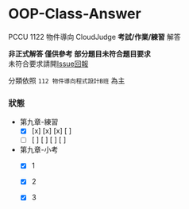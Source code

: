 # OOP-Class-Answer

PCCU 1122 物件導向 CloudJudge **考試/作業/練習** 解答

**非正式解答 僅供參考 部分題目未符合題目要求**\
未符合要求請開[Issue回報](../../issues/new/choose)

分類依照 `112 物件導向程式設計B班` 為主


### 狀態
- 第九章-練習
    - [x] [x] [x] [x] [ ]
    - [ ] [ ] [ ] [ ] [ ]
- 第九章-小考
    - [x] 1
    - [x] 2
    - [x] 3


<!-- 分類更新 等待更新連結 -->
<!--
- 第九章-練習
    - [第一題-類別屬性](/第九章-練習/1.cpp)
    - [第二題-類別方法](/第九章-練習/2.cpp)
    - [第三題-類別使用](/第九章-練習/3.cpp)
- 第九章-小考
    - [第一題-計算成績](/第九章-小考/1.cpp)
    - [第二題-21餐](/第九章-小考/2.cpp)
    - [第三題-購物清單](/第九章-小考/3.cpp)
-->